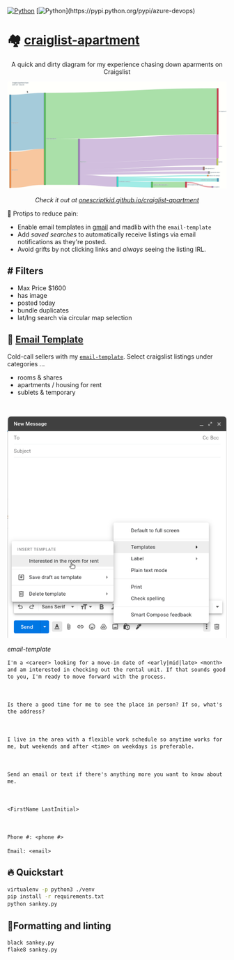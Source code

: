 [![Python](https://img.shields.io/badge/python-v3.8-blue)](https://pypi.python.org/pypi/azure-devops)
[![Python](https://img.shields.io/badge/build-passing-brightgreen")](https://pypi.python.org/pypi/azure-devops)

# 🏘️ [craiglist-apartment](https://onescriptkid.github.io/craiglist-apartment/)

<p align="center">
A quick and dirty diagram for my experience chasing down aparments on Craigslist
</p>

![Sankey gif](./assets/sankey.gif)


<p align="center"><em>Check it out at <a href="https://onescriptkid.github.io/craiglist-apartment/">
onescriptkid.github.io/craiglist-apartment</a></em></p>


🚀 Protips to reduce pain:
- Enable email templates in [gmail](https://support.google.com/a/users/answer/9308990?hl=en) and madlib with the `email-template`
- Add *saved searches* to automatically receive listings via email notifications as they're posted.
- Avoid grifts by not clicking links and *always* seeing the listing IRL.

## #️ Filters

- Max Price $1600
- has image
- posted today
- bundle duplicates
- lat/lng search via circular map selection

## 🤖 [Email Template](https://support.google.com/a/users/answer/9308990?hl=en) 

Cold-call sellers with my [`email-template`](./email-template).
Select craigslist listings under categories ...

- rooms & shares
- apartments / housing for rent
- sublets & temporary

<br>

![Do this to speed up cold calls](./assets/google_template.png)

*email-template*
<br>

```
I'm a <career> looking for a move-in date of <early|mid|late> <month> and am interested in checking out the rental unit. If that sounds good to you, I'm ready to move forward with the process.



Is there a good time for me to see the place in person? If so, what's the address?



I live in the area with a flexible work schedule so anytime works for me, but weekends and after <time> on weekdays is preferable.



Send an email or text if there's anything more you want to know about me.



<FirstName LastInitial>



Phone #: <phone #>

Email: <email>
```

## 🔥 Quickstart

```bash
virtualenv -p python3 ./venv
pip install -r requirements.txt
python sankey.py
```

## 🧹Formatting and linting
```
black sankey.py
flake8 sankey.py
```